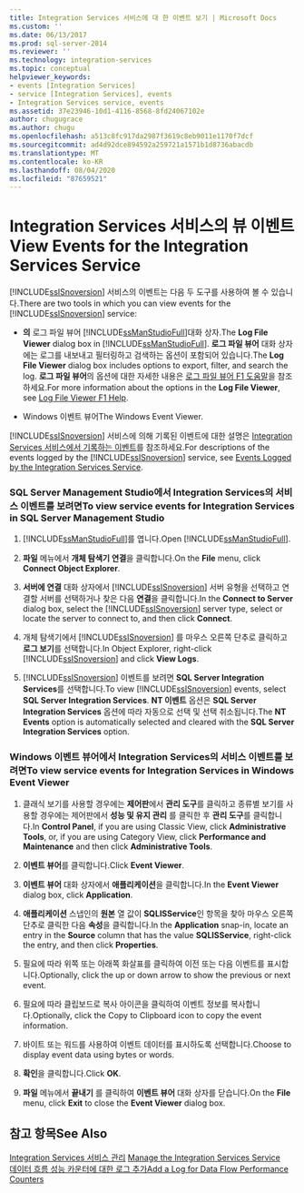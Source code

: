 ```yaml
---
title: Integration Services 서비스에 대 한 이벤트 보기 | Microsoft Docs
ms.custom: ''
ms.date: 06/13/2017
ms.prod: sql-server-2014
ms.reviewer: ''
ms.technology: integration-services
ms.topic: conceptual
helpviewer_keywords:
- events [Integration Services]
- service [Integration Services], events
- Integration Services service, events
ms.assetid: 37e23946-10d1-4116-8568-8fd24067102e
author: chugugrace
ms.author: chugu
ms.openlocfilehash: a513c8fc917da2987f3619c8eb9011e1170f7dcf
ms.sourcegitcommit: ad4d92dce894592a259721a1571b1d8736abacdb
ms.translationtype: MT
ms.contentlocale: ko-KR
ms.lasthandoff: 08/04/2020
ms.locfileid: "87659521"
---
```

# <a name="view-events-for-the-integration-services-service"></a><span data-ttu-id="9dad0-102">Integration Services 서비스의 뷰 이벤트</span><span class="sxs-lookup"><span data-stu-id="9dad0-102">View Events for the Integration Services Service</span></span>
  <span data-ttu-id="9dad0-103">[!INCLUDE[ssISnoversion](../includes/ssisnoversion-md.md)] 서비스의 이벤트는 다음 두 도구를 사용하여 볼 수 있습니다.</span><span class="sxs-lookup"><span data-stu-id="9dad0-103">There are two tools in which you can view events for the [!INCLUDE[ssISnoversion](../includes/ssisnoversion-md.md)] service:</span></span>  
  
-   <span data-ttu-id="9dad0-104">**의** 로그 파일 뷰어 [!INCLUDE[ssManStudioFull](../includes/ssmanstudiofull-md.md)]대화 상자.</span><span class="sxs-lookup"><span data-stu-id="9dad0-104">The **Log File Viewer** dialog box in [!INCLUDE[ssManStudioFull](../includes/ssmanstudiofull-md.md)].</span></span> <span data-ttu-id="9dad0-105">**로그 파일 뷰어** 대화 상자에는 로그를 내보내고 필터링하고 검색하는 옵션이 포함되어 있습니다.</span><span class="sxs-lookup"><span data-stu-id="9dad0-105">The **Log File Viewer** dialog box includes options to export, filter, and search the log.</span></span> <span data-ttu-id="9dad0-106">**로그 파일 뷰어**의 옵션에 대한 자세한 내용은 [로그 파일 뷰어 F1 도움말](../relational-databases/logs/log-file-viewer-f1-help.md)을 참조하세요.</span><span class="sxs-lookup"><span data-stu-id="9dad0-106">For more information about the options in the **Log File Viewer**, see [Log File Viewer F1 Help](../relational-databases/logs/log-file-viewer-f1-help.md).</span></span>  
  
-   <span data-ttu-id="9dad0-107">Windows 이벤트 뷰어</span><span class="sxs-lookup"><span data-stu-id="9dad0-107">The Windows Event Viewer.</span></span>  
  
 <span data-ttu-id="9dad0-108">[!INCLUDE[ssISnoversion](../includes/ssisnoversion-md.md)] 서비스에 의해 기록된 이벤트에 대한 설명은 [Integration Services 서비스에서 기록하는 이벤트](service/events-logged-by-the-integration-services-service.md)를 참조하세요.</span><span class="sxs-lookup"><span data-stu-id="9dad0-108">For descriptions of the events logged by the [!INCLUDE[ssISnoversion](../includes/ssisnoversion-md.md)] service, see [Events Logged by the Integration Services Service](service/events-logged-by-the-integration-services-service.md).</span></span>  
  
### <a name="to-view-service-events-for-integration-services-in-sql-server-management-studio"></a><span data-ttu-id="9dad0-109">SQL Server Management Studio에서 Integration Services의 서비스 이벤트를 보려면</span><span class="sxs-lookup"><span data-stu-id="9dad0-109">To view service events for Integration Services in SQL Server Management Studio</span></span>  
  
1.  <span data-ttu-id="9dad0-110">[!INCLUDE[ssManStudioFull](../includes/ssmanstudiofull-md.md)]를 엽니다.</span><span class="sxs-lookup"><span data-stu-id="9dad0-110">Open [!INCLUDE[ssManStudioFull](../includes/ssmanstudiofull-md.md)].</span></span>  
  
2.  <span data-ttu-id="9dad0-111">**파일** 메뉴에서 **개체 탐색기 연결**을 클릭합니다.</span><span class="sxs-lookup"><span data-stu-id="9dad0-111">On the **File** menu, click **Connect Object Explorer**.</span></span>  
  
3.  <span data-ttu-id="9dad0-112">**서버에 연결** 대화 상자에서 [!INCLUDE[ssISnoversion](../includes/ssisnoversion-md.md)] 서버 유형을 선택하고 연결할 서버를 선택하거나 찾은 다음 **연결**을 클릭합니다.</span><span class="sxs-lookup"><span data-stu-id="9dad0-112">In the **Connect to Server** dialog box, select the [!INCLUDE[ssISnoversion](../includes/ssisnoversion-md.md)] server type, select or locate the server to connect to, and then click **Connect**.</span></span>  
  
4.  <span data-ttu-id="9dad0-113">개체 탐색기에서 [!INCLUDE[ssISnoversion](../includes/ssisnoversion-md.md)] 를 마우스 오른쪽 단추로 클릭하고 **로그 보기**를 선택합니다.</span><span class="sxs-lookup"><span data-stu-id="9dad0-113">In Object Explorer, right-click [!INCLUDE[ssISnoversion](../includes/ssisnoversion-md.md)] and click **View Logs**.</span></span>  
  
5.  <span data-ttu-id="9dad0-114">[!INCLUDE[ssISnoversion](../includes/ssisnoversion-md.md)] 이벤트를 보려면 **SQL Server Integration Services**를 선택합니다.</span><span class="sxs-lookup"><span data-stu-id="9dad0-114">To view [!INCLUDE[ssISnoversion](../includes/ssisnoversion-md.md)] events, select **SQL Server Integration Services**.</span></span> <span data-ttu-id="9dad0-115">**NT 이벤트** 옵션은 **SQL Server Integration Services** 옵션에 따라 자동으로 선택 및 선택 취소됩니다.</span><span class="sxs-lookup"><span data-stu-id="9dad0-115">The **NT Events** option is automatically selected and cleared with the **SQL Server Integration Services** option.</span></span>  
  
### <a name="to-view-service-events-for-integration-services-in-windows-event-viewer"></a><span data-ttu-id="9dad0-116">Windows 이벤트 뷰어에서 Integration Services의 서비스 이벤트를 보려면</span><span class="sxs-lookup"><span data-stu-id="9dad0-116">To view service events for Integration Services in Windows Event Viewer</span></span>  
  
1.  <span data-ttu-id="9dad0-117">클래식 보기를 사용할 경우에는 **제어판**에서 **관리 도구**를 클릭하고 종류별 보기를 사용할 경우에는 제어판에서 **성능 및 유지 관리** 를 클릭한 후 **관리 도구**를 클릭합니다.</span><span class="sxs-lookup"><span data-stu-id="9dad0-117">In **Control Panel**, if you are using Classic View, click **Administrative Tools**, or, if you are using Category View, click **Performance and Maintenance** and then click **Administrative Tools**.</span></span>  
  
2.  <span data-ttu-id="9dad0-118">**이벤트 뷰어**를 클릭합니다.</span><span class="sxs-lookup"><span data-stu-id="9dad0-118">Click **Event Viewer**.</span></span>  
  
3.  <span data-ttu-id="9dad0-119">**이벤트 뷰어** 대화 상자에서 **애플리케이션**을 클릭합니다.</span><span class="sxs-lookup"><span data-stu-id="9dad0-119">In the **Event Viewer** dialog box, click **Application**.</span></span>  
  
4.  <span data-ttu-id="9dad0-120">**애플리케이션** 스냅인의 **원본** 열 값이 **SQLISService**인 항목을 찾아 마우스 오른쪽 단추로 클릭한 다음 **속성**을 클릭합니다.</span><span class="sxs-lookup"><span data-stu-id="9dad0-120">In the **Application** snap-in, locate an entry in the **Source** column that has the value **SQLISService**, right-click the entry, and then click **Properties**.</span></span>  
  
5.  <span data-ttu-id="9dad0-121">필요에 따라 위쪽 또는 아래쪽 화살표를 클릭하여 이전 또는 다음 이벤트를 표시합니다.</span><span class="sxs-lookup"><span data-stu-id="9dad0-121">Optionally, click the up or down arrow to show the previous or next event.</span></span>  
  
6.  <span data-ttu-id="9dad0-122">필요에 따라 클립보드로 복사 아이콘을 클릭하여 이벤트 정보를 복사합니다.</span><span class="sxs-lookup"><span data-stu-id="9dad0-122">Optionally, click the Copy to Clipboard icon to copy the event information.</span></span>  
  
7.  <span data-ttu-id="9dad0-123">바이트 또는 워드를 사용하여 이벤트 데이터를 표시하도록 선택합니다.</span><span class="sxs-lookup"><span data-stu-id="9dad0-123">Choose to display event data using bytes or words.</span></span>  
  
8.  <span data-ttu-id="9dad0-124">**확인**을 클릭합니다.</span><span class="sxs-lookup"><span data-stu-id="9dad0-124">Click **OK**.</span></span>  
  
9. <span data-ttu-id="9dad0-125">**파일** 메뉴에서 **끝내기** 를 클릭하여 **이벤트 뷰어** 대화 상자를 닫습니다.</span><span class="sxs-lookup"><span data-stu-id="9dad0-125">On the **File** menu, click **Exit** to close the **Event Viewer** dialog box.</span></span>  
  
## <a name="see-also"></a><span data-ttu-id="9dad0-126">참고 항목</span><span class="sxs-lookup"><span data-stu-id="9dad0-126">See Also</span></span>  
 <span data-ttu-id="9dad0-127">[Integration Services 서비스 관리](../../2014/integration-services/manage-the-integration-services-service.md) </span><span class="sxs-lookup"><span data-stu-id="9dad0-127">[Manage the Integration Services Service](../../2014/integration-services/manage-the-integration-services-service.md) </span></span>  
 [<span data-ttu-id="9dad0-128">데이터 흐름 성능 카운터에 대한 로그 추가</span><span class="sxs-lookup"><span data-stu-id="9dad0-128">Add a Log for Data Flow Performance Counters</span></span>](performance/performance-counters.md)  
  
  
